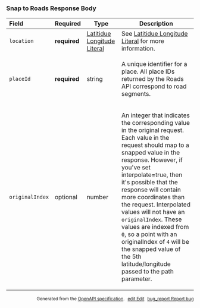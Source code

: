 <!--- This is a generated file, do not edit! -->
<!--- [START maps_http_schema_snappedpoint] -->
<h3 class="schema-object" id="SnappedPoint">Snap to Roads Response Body</h3>

| Field           | Required     | Type                                                                                   | Description                                                                                                                                                                                                                                                                                                                                                                                                                                                                                                                                                                                     |
| :-------------- | ------------ | -------------------------------------------------------------------------------------- | ----------------------------------------------------------------------------------------------------------------------------------------------------------------------------------------------------------------------------------------------------------------------------------------------------------------------------------------------------------------------------------------------------------------------------------------------------------------------------------------------------------------------------------------------------------------------------------------------- |
| `location`      | **required** | [Latitidue Longitude Literal](#LatitudeLongitudeLiteral "Latitidue Longitude Literal") | See [Latitidue Longitude Literal](#LatitudeLongitudeLiteral "Latitidue Longitude Literal") for more information.                                                                                                                                                                                                                                                                                                                                                                                                                                                                                |
| `placeId`       | **required** | string                                                                                 | <div class="nonref-property-description"><p>A unique identifier for a place. All place IDs returned by the Roads API correspond to road segments.</p></div>                                                                                                                                                                                                                                                                                                                                                                                                                                     |
| `originalIndex` | optional     | number                                                                                 | <div class="nonref-property-description"><p>An integer that indicates the corresponding value in the original request. Each value in the request should map to a snapped value in the response. However, if you've set interpolate=true, then it's possible that the response will contain more coordinates than the request. Interpolated values will not have an <code>originalIndex</code>. These values are indexed from <code>0</code>, so a point with an originalIndex of <code>4</code> will be the snapped value of the 5th latitude/longitude passed to the path parameter.</p></div> |

<p style="text-align: right; font-size: smaller;">Generated from the <a class="gc-analytics-event" data-category="GMP" data-label="openapi-github" href="https://github.com/googlemaps/openapi-specification" title="Google Maps Platform OpenAPI Specification" class="external">OpenAPI specification</a>.
<a class="gc-analytics-event" data-category="GMP" data-label="openapi-github" style="margin-left: 5px;" href="https://github.com/googlemaps/openapi-specification/blob/main/specification/schemas/SnappedPoint.yml" title="Edit on GitHub"><span class="material-icons">edit</span> Edit</a>
<a class="gc-analytics-event" data-category="GMP" data-label="openapi-github" style="margin-left: 5px;" href="https://github.com/googlemaps/openapi-specification/issues/new?assignees=&labels=type%3A+bug%2C+triage+me&template=bug_report.md&title=[schemas] Bug - SnappedPoint" title="File bug for schemas on GitHub"><span class="material-icons">bug_report</span> Report bug</a>
</p>

<!--- [END maps_http_schema_snappedpoint] -->
